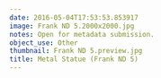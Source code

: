 ```yaml
---
date: 2016-05-04T17:53:53.853917
image: Frank ND 5.2000x2000.jpg
notes: Open for metadata submission.
object_use: Other
thumbnail: Frank ND 5.preview.jpg
title: Metal Statue (Frank ND 5)
---
```


